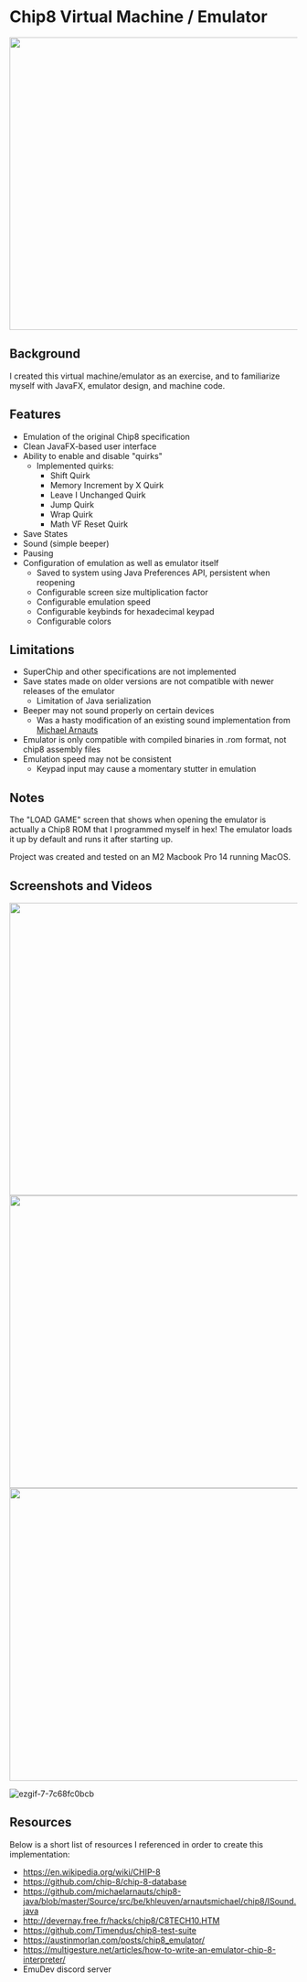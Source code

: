 # Chip8 Virtual Machine / Emulator
<img src="https://github.com/ActualTomato/Chip8Emu/assets/73549035/12184a9b-ce9b-4372-bd30-b04b3c753e5d" width="512">

## Background
I created this virtual machine/emulator as an exercise, and to familiarize myself with JavaFX, emulator design, and machine code.

## Features
* Emulation of the original Chip8 specification
* Clean JavaFX-based user interface
* Ability to enable and disable "quirks"
  * Implemented quirks:
    * Shift Quirk
    * Memory Increment by X Quirk
    * Leave I Unchanged Quirk
    * Jump Quirk
    * Wrap Quirk
    * Math VF Reset Quirk
* Save States
* Sound (simple beeper)
* Pausing
* Configuration of emulation as well as emulator itself
  * Saved to system using Java Preferences API, persistent when reopening
  * Configurable screen size multiplication factor
  * Configurable emulation speed
  * Configurable keybinds for hexadecimal keypad
  * Configurable colors

## Limitations
* SuperChip and other specifications are not implemented
* Save states made on older versions are not compatible with newer releases of the emulator
  * Limitation of Java serialization
* Beeper may not sound properly on certain devices
  * Was a hasty modification of an existing sound implementation from [Michael Arnauts](https://github.com/michaelarnauts)
* Emulator is only compatible with compiled binaries in .rom format, not chip8 assembly files
* Emulation speed may not be consistent
  * Keypad input may cause a momentary stutter in emulation

## Notes
The "LOAD GAME" screen that shows when opening the emulator is actually a Chip8 ROM that I programmed myself in hex! The emulator loads it up by default and runs it after starting up.

Project was created and tested on an M2 Macbook Pro 14 running MacOS.

## Screenshots and Videos
<img src="https://github.com/ActualTomato/Chip8Emu/assets/73549035/3f7959a4-a07a-4c2b-bf27-8d30c1d5fd07" width="512">
<img src="https://github.com/ActualTomato/Chip8Emu/assets/73549035/a2b85210-eb99-452c-aa92-d167b9c62b7e" width="512">
<img src="https://github.com/ActualTomato/Chip8Emu/assets/73549035/43ab8f33-c67f-4fc7-937b-b4b08e18632c" width="512">

![ezgif-7-7c68fc0bcb](https://github.com/ActualTomato/Chip8Emu/assets/73549035/90e86ed4-4d79-43f8-9343-5f6cfe290d50)

## Resources
Below is a short list of resources I referenced in order to create this implementation:
* https://en.wikipedia.org/wiki/CHIP-8
* https://github.com/chip-8/chip-8-database
* https://github.com/michaelarnauts/chip8-java/blob/master/Source/src/be/khleuven/arnautsmichael/chip8/ISound.java
* http://devernay.free.fr/hacks/chip8/C8TECH10.HTM
* https://github.com/Timendus/chip8-test-suite
* https://austinmorlan.com/posts/chip8_emulator/
* https://multigesture.net/articles/how-to-write-an-emulator-chip-8-interpreter/
* EmuDev discord server

